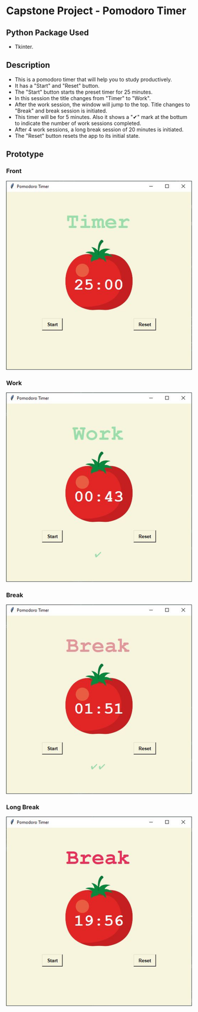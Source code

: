 # Capstone Project - Pomodoro Timer

## Python Package Used
- Tkinter.

## Description
- This is a pomodoro timer that will help you to study productively.
- It has a "Start" and "Reset" button.
- The "Start" button starts the preset timer for 25 minutes.
- In this session the title changes from "Timer" to "Work".
- After the work session, the window will jump to the top. Title changes to "Break" and break session is initiated.
- This timer will be for 5 minutes. Also it shows a "✔" mark at the bottum to indicate the number of work sessions completed.
- After 4 work sessions, a long break session of 20 minutes is initiated.
- The "Reset" button resets the app to its initial state.

## Prototype

### Front
<img src="https://github.com/gokul-sarath07/CapstoneProject-Pomodoro-Timer/blob/main/support_files/Start.JPG" alt="Start">

### Work
<img src="https://github.com/gokul-sarath07/CapstoneProject-Pomodoro-Timer/blob/main/support_files/Work.JPG" alt="Work">

### Break
<img src="https://github.com/gokul-sarath07/CapstoneProject-Pomodoro-Timer/blob/main/support_files/Break.JPG" alt="Break">

### Long Break
<img src="https://github.com/gokul-sarath07/CapstoneProject-Pomodoro-Timer/blob/main/support_files/Long%20Break.JPG" alt="Long Break">
